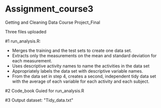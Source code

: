 # Assignment_course3
Getting and Cleaning Data Course Project_Final

Three files uploaded

#1 run_analysis.R:
- Merges the training and the test sets to create one data set.
- Extracts only the measurements on the mean and standard deviation for each measurement.
- Uses descriptive activity names to name the activities in the data set
- Appropriately labels the data set with descriptive variable names.
- From the data set in step 4, creates a second, independent tidy data set with the average of each variable for each activity and each subject.

#2 Code_book
Guied for run_analysis.R

#3 Output dataset: "Tidy_data.txt"
